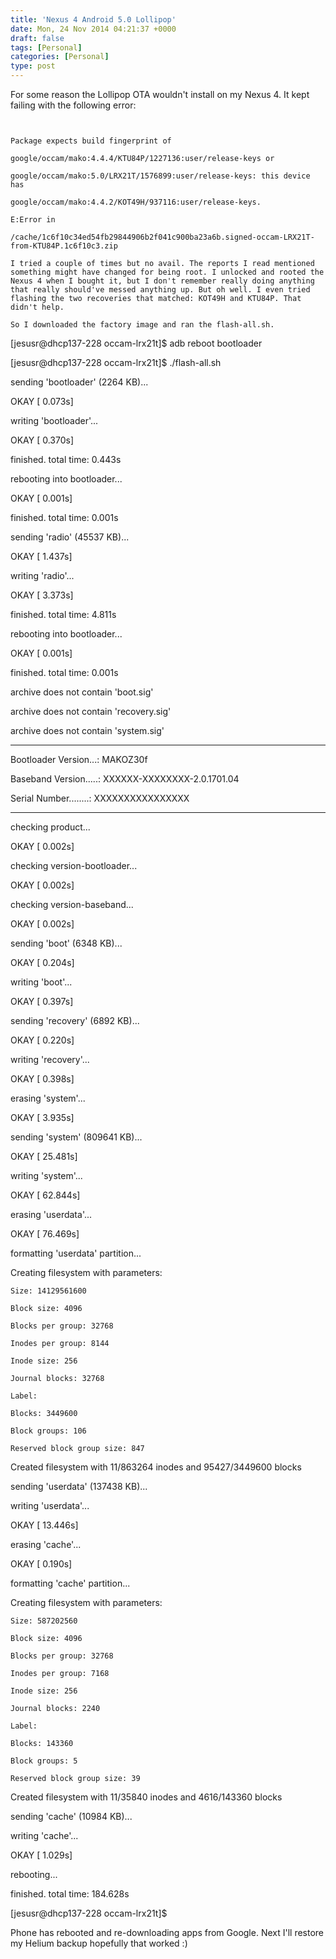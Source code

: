 ```yaml
---
title: 'Nexus 4 Android 5.0 Lollipop'
date: Mon, 24 Nov 2014 04:21:37 +0000
draft: false
tags: [Personal]
categories: [Personal]
type: post
---
```


For some reason the Lollipop OTA wouldn't install on my Nexus 4. It kept failing with the following error:

```


Package expects build fingerprint of

google/occam/mako:4.4.4/KTU84P/1227136:user/release-keys or

google/occam/mako:5.0/LRX21T/1576899:user/release-keys: this device has

google/occam/mako:4.4.2/KOT49H/937116:user/release-keys.

E:Error in

/cache/1c6f10c34ed54fb29844906b2f041c900ba23a6b.signed-occam-LRX21T-from-KTU84P.1c6f10c3.zip

I tried a couple of times but no avail. The reports I read mentioned something might have changed for being root. I unlocked and rooted the Nexus 4 when I bought it, but I don't remember really doing anything that really should've messed anything up. But oh well. I even tried flashing the two recoveries that matched: KOT49H and KTU84P. That didn't help.

So I downloaded the factory image and ran the flash-all.sh.

```


\[jesusr@dhcp137-228 occam-lrx21t\]$ adb reboot bootloader

\[jesusr@dhcp137-228 occam-lrx21t\]$ ./flash-all.sh 

sending 'bootloader' (2264 KB)...

OKAY \[  0.073s\]

writing 'bootloader'...

OKAY \[  0.370s\]

finished. total time: 0.443s

rebooting into bootloader...

OKAY \[  0.001s\]

finished. total time: 0.001s

sending 'radio' (45537 KB)...

OKAY \[  1.437s\]

writing 'radio'...

OKAY \[  3.373s\]

finished. total time: 4.811s

rebooting into bootloader...

OKAY \[  0.001s\]

finished. total time: 0.001s

archive does not contain 'boot.sig'

archive does not contain 'recovery.sig'

archive does not contain 'system.sig'

--------------------------------------------

Bootloader Version...: MAKOZ30f

Baseband Version.....: XXXXXX-XXXXXXXX-2.0.1701.04

Serial Number........: XXXXXXXXXXXXXXXX

--------------------------------------------

checking product...

OKAY \[  0.002s\]

checking version-bootloader...

OKAY \[  0.002s\]

checking version-baseband...

OKAY \[  0.002s\]

sending 'boot' (6348 KB)...

OKAY \[  0.204s\]

writing 'boot'...

OKAY \[  0.397s\]

sending 'recovery' (6892 KB)...

OKAY \[  0.220s\]

writing 'recovery'...

OKAY \[  0.398s\]

erasing 'system'...

OKAY \[  3.935s\]

sending 'system' (809641 KB)...

OKAY \[ 25.481s\]

writing 'system'...

OKAY \[ 62.844s\]

erasing 'userdata'...

OKAY \[ 76.469s\]

formatting 'userdata' partition...

Creating filesystem with parameters:

    Size: 14129561600

    Block size: 4096

    Blocks per group: 32768

    Inodes per group: 8144

    Inode size: 256

    Journal blocks: 32768

    Label: 

    Blocks: 3449600

    Block groups: 106

    Reserved block group size: 847

Created filesystem with 11/863264 inodes and 95427/3449600 blocks

sending 'userdata' (137438 KB)...

writing 'userdata'...

OKAY \[ 13.446s\]

erasing 'cache'...

OKAY \[  0.190s\]

formatting 'cache' partition...

Creating filesystem with parameters:

    Size: 587202560

    Block size: 4096

    Blocks per group: 32768

    Inodes per group: 7168

    Inode size: 256

    Journal blocks: 2240

    Label: 

    Blocks: 143360

    Block groups: 5

    Reserved block group size: 39

Created filesystem with 11/35840 inodes and 4616/143360 blocks

sending 'cache' (10984 KB)...

writing 'cache'...

OKAY \[  1.029s\]

rebooting...

finished. total time: 184.628s

\[jesusr@dhcp137-228 occam-lrx21t\]$ 

Phone has rebooted and re-downloading apps from Google. Next I'll restore my Helium backup hopefully that worked :)


```
```